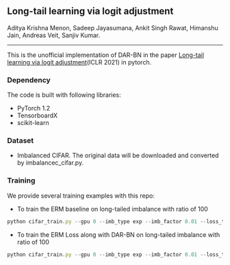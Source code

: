 ## Long-tail learning via logit adjustment

Aditya Krishna Menon, Sadeep Jayasumana, Ankit Singh Rawat, Himanshu Jain, Andreas Veit, Sanjiv Kumar. 

------

This is the unofficial implementation of DAR-BN in the paper [Long-tail learning via logit adjustment](https://arxiv.org/abs/2007.07314)(ICLR 2021) in pytorch.

### Dependency

The code is built with following libraries:

- PyTorch 1.2
- TensorboardX
- scikit-learn


### Dataset

- Imbalanced CIFAR. The original data will be downloaded and converted by imbalancec_cifar.py.


### Training 

We provide several training examples with this repo:
- To train the ERM baseline on long-tailed imbalance with ratio of 100

```javascript
python cifar_train.py --gpu 0 --imb_type exp --imb_factor 0.01 --loss_type CE --train_rule None
```

- To train the ERM Loss along with DAR-BN on long-tailed imbalance with ratio of 100
```javascript
python cifar_train.py --gpu 0 --imb_type exp --imb_factor 0.01 --loss_type CE --train_rule DAR-BN
```
